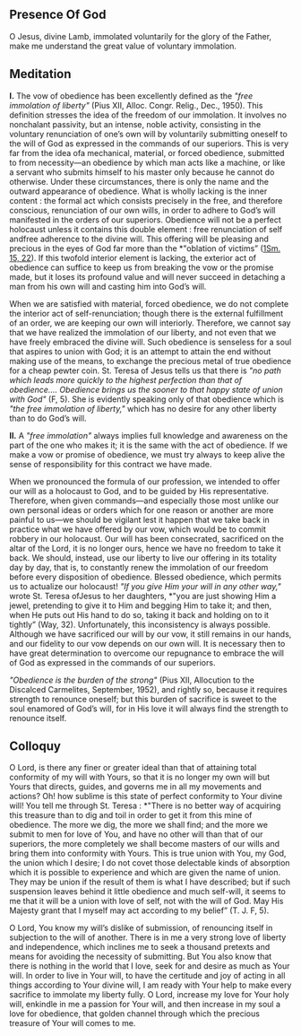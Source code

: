 ## Presence Of God

O Jesus, divine Lamb, immolated voluntarily for the glory of the Father, make me understand the great value of voluntary immolation.

## Meditation

**I.** The vow of obedience has been excellently defined as the *"free immolation of liberty"* (Pius XII, Alloc. Congr. Relig., Dec., 1950). This definition stresses the idea of the freedom of our immolation. It involves no nonchalant passivity, but an intense, noble activity, consisting in the voluntary renunciation of one’s own will by voluntarily submitting oneself to the will of God as expressed in the commands of our superiors. This is very far from the idea ofa mechanical, material, or forced obedience, submitted to from necessity—an obedience by which man acts like a machine, or like a servant who submits himself to his master only because he cannot do otherwise. Under these circumstances, there is only the name and the outward appearance of obedience. What is wholly lacking is the inner content : the formal act which consists precisely in the free, and therefore conscious, renunciation of our own wills, in order to adhere to God’s will manifested in the orders of our superiors. Obedience will not be a perfect holocaust unless it contains this double element : free renunciation of self andfree adherence to the divine will. This offering will be pleasing and precious in the eyes of God far more than the *"oblation of victims” ([1Sm. 15, 22](https://vulgata.online/bible/1Sm.15?ed=DR2&vfn=DR2.1Sm.15.22:vs)). If this twofold interior element is lacking, the exterior act of obedience can suffice to keep us from breaking the vow or the promise made, but it loses its profound value and will never succeed in detaching a man from his own will and casting him into God’s will.

When we are satisfied with material, forced obedience, we do not complete the interior act of self-renunciation; though there is the external fulfillment of an order, we are keeping our own will interiorly. Therefore, we cannot say that we have realized the immolation of our liberty, and not even that we have freely embraced the divine will. Such obedience is senseless for a soul that aspires to union with God; it is an attempt to attain the end without making use of the means, to exchange the precious metal of true obedience for a cheap pewter coin. St. Teresa of Jesus tells us that there is *"no path which leads more quickly to the highest perfection than that of obedience.... Obedience brings us the sooner to that happy state of union with God"* (F, 5). She is evidently speaking only of that obedience which is *"the free immolation of liberty,"* which has no desire for any other liberty than to do God’s will.

**II.** A *"free immolation"* always implies full knowledge and awareness on the part of the one who makes it; it is the same with the act of obedience. If we make a vow or promise of obedience, we must try always to keep alive the sense of responsibility for this contract we have made.

When we pronounced the formula of our profession, we intended to offer our will as a holocaust to God, and to be guided by His representative. Therefore, when given commands—and especially those most unlike our own personal ideas or orders which for one reason or another are more painful to us—we should be vigilant lest it happen that we take back in practice what we have offered by our vow, which would be to commit robbery in our holocaust. Our will has been consecrated, sacrificed on the altar of the Lord, it is no longer ours, hence we have no freedom to take it back. We should, instead, use our liberty to live our offering in its totality day by day, that is, to constantly renew the immolation of our freedom before every disposition of obedience. Blessed obedience, which permits us to actualize our holocaust! *"If you give Him your will in any other way,"* wrote St. Teresa ofJesus to her daughters, *"you are just showing Him a jewel, pretending to give it to Him and begging Him to take it; and then, when He puts out His hand to do so, taking it back and holding on to it tightly” (Way, 32). Unfortunately, this inconsistency is always possible. Although we have sacrificed our will by our vow, it still remains in our hands, and our fidelity to our vow depends on our own will. It is necessary then to have great determination to overcome our repugnance to embrace the will of God as expressed in the commands of our superiors.

*"Obedience is the burden of the strong"* (Pius XII, Allocution to the Discalced Carmelites, September, 1952), and rightly so, because it requires strength to renounce oneself; but this burden of sacrifice is sweet to the soul enamored of God’s will, for in His love it will always find the strength to renounce itself.

## Colloquy

O Lord, is there any finer or greater ideal than that of attaining total conformity of my will with Yours, so that it is no longer my own will but Yours that directs, guides, and governs me in all my movements and actions?
Oh! how sublime is this state of perfect conformity to Your divine will! You tell me through St. Teresa : *"There is no better way of acquiring this treasure than to dig and toil in order to get it from this mine of obedience. The more we dig, the more we shall find; and the more we submit to men for love of You, and have no other will than that of our superiors, the more completely we shall become masters of our wills and bring them into conformity with Yours. This is true union with You, my God, the union which I desire; I do not covet those delectable kinds of absorption which it is possible to experience and which are given the name of union. They may be union if the result of them is what I have described; but if such suspension leaves behind it little obedience and much self-will, it seems to me that it will be a union with love of self, not with the will of God. May His Majesty grant that I myself may act according to my belief” (T. J. F, 5).

O Lord, You know my will’s dislike of submission, of renouncing itself in subjection to the will of another. There is in me a very strong love of liberty and independence, which inclines me to seek a thousand pretexts and means for avoiding the necessity of submitting. But You also know that there is nothing in the world that I love, seek for and desire as much as Your will. In order to live in Your will, to have the certitude and joy of acting in all things according to Your divine will, I am ready with Your help to make every sacrifice to immolate my liberty fully. O Lord, increase my love for Your holy will, enkindle in me a passion for Your will, and then increase in my soul a love for obedience, that golden channel through which the precious treasure of Your will comes to me.